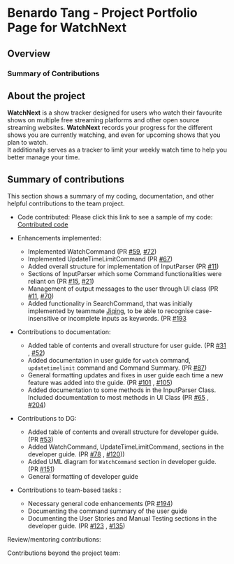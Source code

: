 # Benardo Tang - Project Portfolio Page for WatchNext

## Overview


### Summary of Contributions


## About the project
**WatchNext** is a show tracker designed for users who watch their favourite shows on multiple free streaming platforms and other open source streaming websites.
**WatchNext** records your progress for the different shows you are currently watching, and even for upcoming shows that you plan to watch.
<br>It additionally serves as a tracker to limit your weekly watch time to help you better manage your time.

## Summary of contributions
This section shows a summary of my coding, documentation, and other helpful contributions to the team project.

* Code contributed: Please click this link to see a sample of my code: [Contributed code](https://nus-cs2113-ay2021s1.github.io/tp-dashboard/#breakdown=true&search=&sort=groupTitle&sortWithin=title&since=2020-09-27&timeframe=commit&mergegroup=&groupSelect=groupByRepos&checkedFileTypes=docs~functional-code~test-code~other&tabOpen=true&tabType=authorship&zFR=false&tabAuthor=BenardoTang&tabRepo=AY2021S1-CS2113T-W12-3%2Ftp%5Bmaster%5D&authorshipIsMergeGroup=false&authorshipFileTypes=docs~functional-code~test-code)

* Enhancements implemented:
    * Implemented WatchCommand (PR [#59](https://github.com/AY2021S1-CS2113T-W12-3/tp/pull/59), [#72](https://github.com/AY2021S1-CS2113T-W12-3/tp/pull/72))
    * Implemented UpdateTimeLimitCommand (PR [#67](https://github.com/AY2021S1-CS2113T-W12-3/tp/pull/67))
    * Added overall structure for implementation of InputParser (PR [#11](https://github.com/AY2021S1-CS2113T-W12-3/tp/pull/11))
    * Sections of InputParser which some Command functionalities were reliant on (PR [#15](https://github.com/AY2021S1-CS2113T-W12-3/tp/pull/15), [#21](https://github.com/AY2021S1-CS2113T-W12-3/tp/pull/21))
    * Management of output messages to the user through UI class (PR [#11](https://github.com/AY2021S1-CS2113T-W12-3/tp/pull/11), [#70](https://github.com/AY2021S1-CS2113T-W12-3/tp/pull/70))
    * Added functionality in SearchCommand, that was initially implemented by teammate [Jiqing](https://github.com/judowha), to be able to recognise case-insensitive or incomplete inputs as keywords. (PR [#193](https://github.com/AY2021S1-CS2113T-W12-3/tp/pull/193)

* Contributions to documentation:
    * Added table of contents and overall structure for user guide. (PR [#31](https://github.com/AY2021S1-CS2113T-W12-3/tp/pull/31) , [#52](https://github.com/AY2021S1-CS2113T-W12-3/tp/pull/52))
    * Added documentation in user guide for `watch` command, `updatetimelimit` command and Command Summary. (PR [#87](https://github.com/AY2021S1-CS2113T-W12-3/tp/pull/87))
    * General formatting updates and fixes in user guide each time a new feature was added into the guide. (PR [#101](https://github.com/AY2021S1-CS2113T-W12-3/tp/pull/101) , [#105](https://github.com/AY2021S1-CS2113T-W12-3/tp/pull/105))
    * Added documentation to some methods in the InputParser Class. Included documentation to most methods in UI Class (PR [#65](https://github.com/AY2021S1-CS2113T-W12-3/tp/pull/65) , [#204](https://github.com/AY2021S1-CS2113T-W12-3/tp/pull/31))


* Contributions to DG:
    * Added table of contents and overall structure for developer guide. (PR [#53](https://github.com/AY2021S1-CS2113T-W12-3/tp/pull/53))
    * Added WatchCommand, UpdateTimeLimitCommand, sections in the developer guide. (PR [#78](https://github.com/AY2021S1-CS2113T-W12-3/tp/pull/78) , [#120](https://github.com/AY2021S1-CS2113T-W12-3/tp/pull/120)))
    * Added UML diagram for `WatchCommand` section in developer guide. (PR [#151](https://github.com/AY2021S1-CS2113T-W12-3/tp/pull/151))
    * General formatting of developer guide

* Contributions to team-based tasks :
    *  Necessary general code enhancements (PR [#194](https://github.com/AY2021S1-CS2113T-W12-3/tp/pull/194))
    *  Documenting the command summary of the user guide
    *  Documenting the User Stories and Manual Testing sections in the developer guide. (PR [#123](https://github.com/AY2021S1-CS2113T-W12-3/tp/pull/123) , [#135](https://github.com/AY2021S1-CS2113T-W12-3/tp/pull/135))

Review/mentoring contributions:

Contributions beyond the project team:



